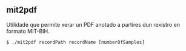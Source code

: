 ## mit2pdf
Utilidade que permite xerar un PDF anotado a partires dun rexistro en formato MIT-BIH.

```
$ ./mit2pdf recordPath recordName [numberOfSamples]
```




   
